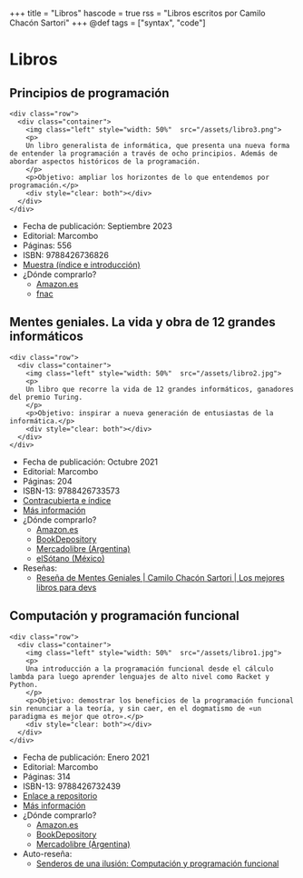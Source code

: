 +++
title = "Libros"
hascode = true
rss = "Libros escritos por Camilo Chacón Sartori"
+++
@def tags = ["syntax", "code"]

# Libros

## Principios de programación
~~~
<div class="row">
  <div class="container">
    <img class="left" style="width: 50%"  src="/assets/libro3.png">
    <p>
    Un libro generalista de informática, que presenta una nueva forma de entender la programación a través de ocho principios. Además de abordar aspectos históricos de la programación.
    </p>
    <p>Objetivo: ampliar los horizontes de lo que entendemos por programación.</p>
    <div style="clear: both"></div>  
  </div>
</div>
~~~
- Fecha de publicación: Septiembre 2023
- Editorial: Marcombo
- Páginas: 556
- ISBN: 9788426736826
- [Muestra (índice e introducción)](https://docdro.id/ndcJ4b2)
- ¿Dónde comprarlo?
  - [Amazon.es](https://www.amazon.es/Principios-programaci%C3%B3n-Camilo-Chac%C3%B3n-Sartori/dp/8426736823/ref=sr_1_1?qid=1693495298&refinements=p_27%3ACamilo+Chac%C3%B3n+Sartori&s=books&sr=1-1)
  - [fnac](https://www.fnac.es/a10402584/CAMILO-CHACON-SARTORI-Principios-de-programacion)

## Mentes geniales. La vida y obra de 12 grandes informáticos
~~~
<div class="row">
  <div class="container">
    <img class="left" style="width: 50%"  src="/assets/libro2.jpg">
    <p>
    Un libro que recorre la vida de 12 grandes informáticos, ganadores del premio Turing.
    </p>
    <p>Objetivo: inspirar a nueva generación de entusiastas de la informática.</p>
    <div style="clear: both"></div>  
  </div>
</div>
~~~
- Fecha de publicación: Octubre 2021
- Editorial: Marcombo
- Páginas: 204
- ISBN-13: 9788426733573
- [Contracubierta e índice](https://docdro.id/qL0gVl1)
- [Más información](https://www.marcombo.com/mentes-geniales-la-vida-y-obra-de-12-grandes-informaticos-9788426733573/)
- ¿Dónde comprarlo?
  - [Amazon.es](https://www.amazon.es/Mentes-geniales-vida-grandes-informáticos/dp/8426733573)
  - [BookDepository](https://www.bookdepository.com/Mentes-geniales-La-vida-y-obra-de-12-grandes-inform%C3%A1ticos-Camilo-Chac%C3%B3n-Sartori/9788426733573?ref=grid-view&qid=1657898197787&sr=1-2)
  - [Mercadolibre (Argentina)](https://articulo.mercadolibre.com.ar/MLA-1104758713-libro-mentes-geniales-la-vida-de-12-grandes-informaticos-_JM#position=7&search_layout=stack&type=item&tracking_id=b0d83bf8-8344-4b41-996b-2ea090be7487)
  - [elSótano (México)](https://www.elsotano.com/libro/mentes-geniales-la-vida-y-obra-de-12-grandes-informaticos_10643946)
- Reseñas:
  - [Reseña de Mentes Geniales | Camilo Chacón Sartori | Los mejores libros para devs](https://youtu.be/fEgQzbhEvWc)

## Computación y programación funcional
~~~
<div class="row">
  <div class="container">
    <img class="left" style="width: 50%"  src="/assets/libro1.jpg">
    <p>
    Una introducción a la programación funcional desde el cálculo lambda para luego aprender lenguajes de alto nivel como Racket y Python.
    </p>
    <p>Objetivo: demostrar los beneficios de la programación funcional sin renunciar a la teoría, y sin caer, en el dogmatismo de «un paradigma es mejor que otro».</p>
    <div style="clear: both"></div>  
  </div>
</div>
~~~
- Fecha de publicación: Enero 2021
- Editorial: Marcombo
- Páginas: 314
- ISBN-13: 9788426732439
- [Enlace a repositorio](https://github.com/Marcombo/computacion-calculo-lambda-programacion-funcional)
- [Más información](https://www.marcombo.com/computacion-y-programacion-funcional-9788426732439/)
- ¿Dónde comprarlo?
  - [Amazon.es](https://www.amazon.es/Computación-programación-funcional-Camilo-Sartori/dp/8426732437)
  - [BookDepository](https://www.bookdepository.com/Computaci%C3%B3n-y-programaci%C3%B3n-funcional-Camilo-Chac%C3%B3n-Sartori/9788426732439?ref=grid-view&qid=1657898221229&sr=1-1)
  - [Mercadolibre (Argentina)](https://articulo.mercadolibre.com.ar/MLA-915403108-libro-computacion-y-programacion-funcional-_JM)
- Auto-reseña:
  - [Senderos de una ilusión: Computación y programación funcional](https://youtu.be/MGu5sG4U2Vw)
